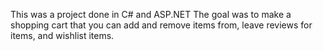 This was a project done in C# and ASP.NET
The goal was to make a shopping cart that you can add and remove items from, leave reviews for items, and wishlist items.
